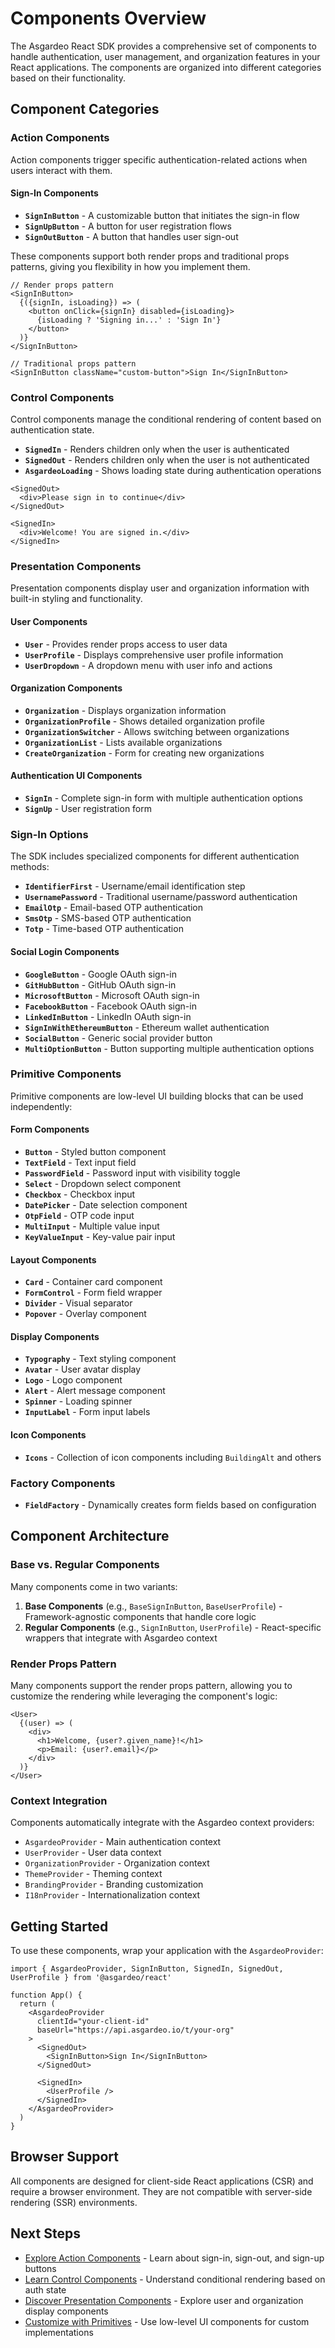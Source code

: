 # Components Overview

The Asgardeo React SDK provides a comprehensive set of components to handle authentication, user management, and organization features in your React applications. The components are organized into different categories based on their functionality.

## Component Categories

### Action Components

Action components trigger specific authentication-related actions when users interact with them.

#### Sign-In Components

- **`SignInButton`** - A customizable button that initiates the sign-in flow
- **`SignUpButton`** - A button for user registration flows
- **`SignOutButton`** - A button that handles user sign-out

These components support both render props and traditional props patterns, giving you flexibility in how you implement them.

```tsx
// Render props pattern
<SignInButton>
  {({signIn, isLoading}) => (
    <button onClick={signIn} disabled={isLoading}>
      {isLoading ? 'Signing in...' : 'Sign In'}
    </button>
  )}
</SignInButton>

// Traditional props pattern
<SignInButton className="custom-button">Sign In</SignInButton>
```

### Control Components

Control components manage the conditional rendering of content based on authentication state.

- **`SignedIn`** - Renders children only when the user is authenticated
- **`SignedOut`** - Renders children only when the user is not authenticated
- **`AsgardeoLoading`** - Shows loading state during authentication operations

```tsx
<SignedOut>
  <div>Please sign in to continue</div>
</SignedOut>

<SignedIn>
  <div>Welcome! You are signed in.</div>
</SignedIn>
```

### Presentation Components

Presentation components display user and organization information with built-in styling and functionality.

#### User Components

- **`User`** - Provides render props access to user data
- **`UserProfile`** - Displays comprehensive user profile information
- **`UserDropdown`** - A dropdown menu with user info and actions

#### Organization Components

- **`Organization`** - Displays organization information
- **`OrganizationProfile`** - Shows detailed organization profile
- **`OrganizationSwitcher`** - Allows switching between organizations
- **`OrganizationList`** - Lists available organizations
- **`CreateOrganization`** - Form for creating new organizations

#### Authentication UI Components

- **`SignIn`** - Complete sign-in form with multiple authentication options
- **`SignUp`** - User registration form

### Sign-In Options

The SDK includes specialized components for different authentication methods:

- **`IdentifierFirst`** - Username/email identification step
- **`UsernamePassword`** - Traditional username/password authentication
- **`EmailOtp`** - Email-based OTP authentication
- **`SmsOtp`** - SMS-based OTP authentication
- **`Totp`** - Time-based OTP authentication

#### Social Login Components

- **`GoogleButton`** - Google OAuth sign-in
- **`GitHubButton`** - GitHub OAuth sign-in
- **`MicrosoftButton`** - Microsoft OAuth sign-in
- **`FacebookButton`** - Facebook OAuth sign-in
- **`LinkedInButton`** - LinkedIn OAuth sign-in
- **`SignInWithEthereumButton`** - Ethereum wallet authentication
- **`SocialButton`** - Generic social provider button
- **`MultiOptionButton`** - Button supporting multiple authentication options

### Primitive Components

Primitive components are low-level UI building blocks that can be used independently:

#### Form Components
- **`Button`** - Styled button component
- **`TextField`** - Text input field
- **`PasswordField`** - Password input with visibility toggle
- **`Select`** - Dropdown select component
- **`Checkbox`** - Checkbox input
- **`DatePicker`** - Date selection component
- **`OtpField`** - OTP code input
- **`MultiInput`** - Multiple value input
- **`KeyValueInput`** - Key-value pair input

#### Layout Components
- **`Card`** - Container card component
- **`FormControl`** - Form field wrapper
- **`Divider`** - Visual separator
- **`Popover`** - Overlay component

#### Display Components
- **`Typography`** - Text styling component
- **`Avatar`** - User avatar display
- **`Logo`** - Logo component
- **`Alert`** - Alert message component
- **`Spinner`** - Loading spinner
- **`InputLabel`** - Form input labels

#### Icon Components
- **`Icons`** - Collection of icon components including `BuildingAlt` and others

### Factory Components

- **`FieldFactory`** - Dynamically creates form fields based on configuration

## Component Architecture

### Base vs. Regular Components

Many components come in two variants:

1. **Base Components** (e.g., `BaseSignInButton`, `BaseUserProfile`) - Framework-agnostic components that handle core logic
2. **Regular Components** (e.g., `SignInButton`, `UserProfile`) - React-specific wrappers that integrate with Asgardeo context

### Render Props Pattern

Many components support the render props pattern, allowing you to customize the rendering while leveraging the component's logic:

```tsx
<User>
  {(user) => (
    <div>
      <h1>Welcome, {user?.given_name}!</h1>
      <p>Email: {user?.email}</p>
    </div>
  )}
</User>
```

### Context Integration

Components automatically integrate with the Asgardeo context providers:
- `AsgardeoProvider` - Main authentication context
- `UserProvider` - User data context
- `OrganizationProvider` - Organization context
- `ThemeProvider` - Theming context
- `BrandingProvider` - Branding customization
- `I18nProvider` - Internationalization context

## Getting Started

To use these components, wrap your application with the `AsgardeoProvider`:

```tsx
import { AsgardeoProvider, SignInButton, SignedIn, SignedOut, UserProfile } from '@asgardeo/react'

function App() {
  return (
    <AsgardeoProvider
      clientId="your-client-id"
      baseUrl="https://api.asgardeo.io/t/your-org"
    >
      <SignedOut>
        <SignInButton>Sign In</SignInButton>
      </SignedOut>
      
      <SignedIn>
        <UserProfile />
      </SignedIn>
    </AsgardeoProvider>
  )
}
```

## Browser Support

All components are designed for client-side React applications (CSR) and require a browser environment. They are not compatible with server-side rendering (SSR) environments.

## Next Steps

- [Explore Action Components](./actions/) - Learn about sign-in, sign-out, and sign-up buttons
- [Learn Control Components](./control/) - Understand conditional rendering based on auth state
- [Discover Presentation Components](./presentation/) - Explore user and organization display components
- [Customize with Primitives](./primitives/) - Use low-level UI components for custom implementations
